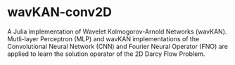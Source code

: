 # wavKAN-conv2D
A Julia implementation of Wavelet Kolmogorov-Arnold Networks (wavKAN).  Mutli-layer Perceptron (MLP) and wavKAN implementations of the Convolutional Neural Network (CNN) and Fourier Neural Operator (FNO) are applied to learn the solution operator of the 2D Darcy Flow Problem.
